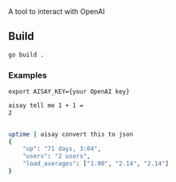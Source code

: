 A tool to interact with OpenAI

## Build

```bash
go build .
```

### Examples 

```
export AISAY_KEY={your OpenAI key}
```

```bash
aisay tell me 1 + 1 =
2


uptime | aisay convert this to json
{
    "up": "71 days, 3:04",
    "users": "2 users",
    "load_averages": ["1.90", "2.14", "2.14"]
}
```